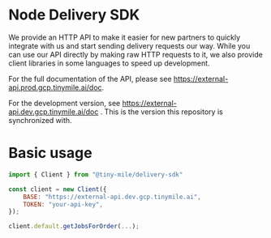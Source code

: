 # Node Delivery SDK

We provide an HTTP API to make it easier for new partners to quickly integrate with us and start sending delivery requests our way. While you can use our API directly by making raw HTTP requests to it, we also provide client libraries in some languages to speed up development.

For the full documentation of the API, please see https://external-api.prod.gcp.tinymile.ai/doc.

For the development version, see https://external-api.dev.gcp.tinymile.ai/doc . This is the version this repository is synchronized with.

# Basic usage

```javascript
import { Client } from "@tiny-mile/delivery-sdk"

const client = new Client({
    BASE: "https://external-api.dev.gcp.tinymile.ai",
    TOKEN: "your-api-key",
});

client.default.getJobsForOrder(...);
```
